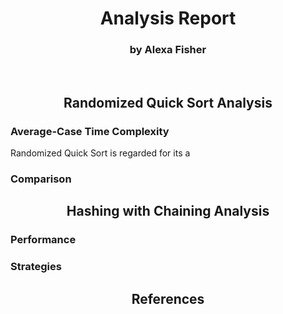 # <center> Analysis Report </center>
### <center> by Alexa Fisher </center>
<br>

## <center> Randomized Quick Sort Analysis </center>
### Average-Case Time Complexity

Randomized Quick Sort is regarded for its a

### Comparison

## <center> Hashing with Chaining Analysis </center>
### Performance

### Strategies

## <center> References </center>